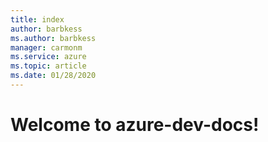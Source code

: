```yaml
---
title: index
author: barbkess
ms.author: barbkess
manager: carmonm
ms.service: azure
ms.topic: article
ms.date: 01/28/2020
---
```


# Welcome to azure-dev-docs!